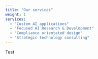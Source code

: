 ```yaml
---
title: "Our services"
weight: 1
services:
  - "Custom AI applications"
  - "Focused AI Research & Development"
  - "Compliance orientated design"
  - "Strategic technology consulting"
---
```


Test
